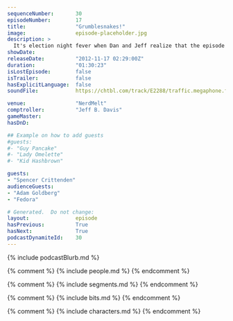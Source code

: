 ```yaml
---
sequenceNumber:       30
episodeNumber:        17
title:                "Grumblesnakes!"
image:                episode-placeholder.jpg
description: >
  It's election night fever when Dan and Jeff realize that the episode will air long after the election. Clearly a devout Democrat, Dan complains about his hired help before bringing up a real live woman to referee history's least informed Harry Potter ...
showDate:             
releaseDate:          "2012-11-17 02:29:00Z"
duration:             "01:30:23"
isLostEpisode:        false
isTrailer:            false
hasExplicitLanguage:  false
soundFile:            https://chtbl.com/track/E2288/traffic.megaphone.fm/STA4038433294.mp3?updated=1555704658

venue:                "NerdMelt"
comptroller:          "Jeff B. Davis"
gameMaster:           
hasDnD:               

## Example on how to add guests
#guests:
#- "Guy Pancake"
#- "Lady Omelette"
#- "Kid Hashbrown"

guests:
- "Spencer Crittenden"
audienceGuests:
- "Adam Goldberg"
- "Fedora"

# Generated.  Do not change:
layout:               episode
hasPrevious:          True
hasNext:              True
podcastDynamiteId:    30
---
```


{% include podcastBlurb.md %}

{% comment %}
{% include people.md %}
{% endcomment %}

{% comment %}
{% include segments.md %}
{% endcomment %}

{% comment %}
{% include bits.md %}
{% endcomment %}

{% comment %}
{% include characters.md %}
{% endcomment %}
